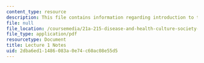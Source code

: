 ```yaml
---
content_type: resource
description: This file contains information regarding introduction to the course.
file: null
file_location: /coursemedia/21a-215-disease-and-health-culture-society-and-ethics-spring-2012/2dba6ed11486083a0e74c60ac08e55d5_MIT21A_215S12_lecture_01.pdf
file_type: application/pdf
resourcetype: Document
title: Lecture 1 Notes
uid: 2dba6ed1-1486-083a-0e74-c60ac08e55d5
---
```

